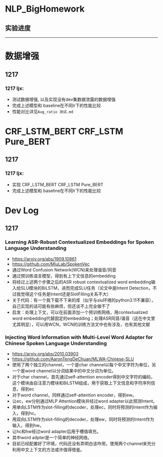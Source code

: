 # NLP_BigHomework

## 实验进度

---




# 数据增强
## 1217
### 1217 ljx: 
 - 测试数据增强,  以及实现没有dev集数据泄露的数据增强
 - 完成上述模型和 baseline在不同lr下的性能比较
 - 性能对比详见`Aug_ratio 测试.md`

# CRF_LSTM_BERT   CRF_LSTM Pure_BERT
## 1217
### 1217 ljx: 
 - 实现 CRF_LSTM_BERT   CRF_LSTM Pure_BERT
 - 完成上述模型和 baseline在不同lr下的性能比较



  
# Dev Log
## 1217
### Learning ASR-Robust Contextualized Embeddings for Spoken Language Understanding
* https://arxiv.org/abs/1909.10861
* https://github.com/MiuLab/SpokenVec
* 通过Word Confusion Network(WCN)来处理谐音/同音
* 通过预训练语言模型，得到有上下文信息的embedding
* 将经过上述两个步骤之后的ASR robust contextualized word embedding输入给SLU模块的BiLSTM，进而完成SLU任务（论文中是Intent Detection，不过我觉得这个任务是Intent还是SlotFilling关系不大）
* 关于代码：有一个我下载不下来的库（似乎与slu环境的python3.11不兼容），自己实现的话可能有些麻烦，但还谈不上完全做不了
* 启发：处理上下文，可以在前面添加一个预训练网络，用contextualized word embedding代替固定的embedding；处理ASR同音/谐音（这在中文里尤其明显），可以用WCN，WCN的训练方法文中也有涉及，也有其他文献

### Injecting Word Information with Multi-Level Word Adapter for Chinese Spoken Language Understanding
* https://arxiv.org/abs/2010.03903
* https://github.com/AaronTengDeChuan/MLWA-Chinese-SLU
* 使用了两个独立的channel，一个是char channel以每个中文字符为单位，另一个是word channel以分词结果中的中文分词为单位。
* 对于char channel，首先通过self-attention encoder得到中文字符的编码，这个模块由自注意力模块和BiLSTM组成，用于获取上下文信息和字符序列信息，得到ec
* 对于word channel，同样通过self-attention encoder，得到ew。
* 让ec，ew分别通过MLP Attention模块并经过word adapter以此预测Intent。
* 用单向LSTM作为slot-filling的decoder，处理ec，同时将预测的Intent作为输入，得到hc。
* 用双向LSTM作为slot-filling的decoder，处理ew，同时将预测的Intent作为输入，得到hw。
* 让hc和hw经过word adapter后用于槽值填充。
* 其中word adpter是一个简单的神经网络。
* 目前已经配置好了环境，代码还没有弄明白该咋用，使用两个channel来充分利用中文上下文的方法或许值得借鉴。

